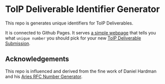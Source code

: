 # ToIP Deliverable Identifier Generator
This repo is generates unique identifiers for ToIP Deliverables.

It is connected to Github Pages. It serves [a simple webpage](
https://dhh1128.github.io/assign-aries-rfc-num/)
that tells you what `unique number` you should pick for your new <a target="_blank" href="https://github.com/trustoverip/deliverables/blob/master/README.md">
ToIP Deliverable Submission</a>.

## Acknowledgements
This repo is influenced and derived from the fine work of Daniel Hardman and his [Aries RFC Number Generator](https://github.com/dhh1128/next-aries-rfc-num).
